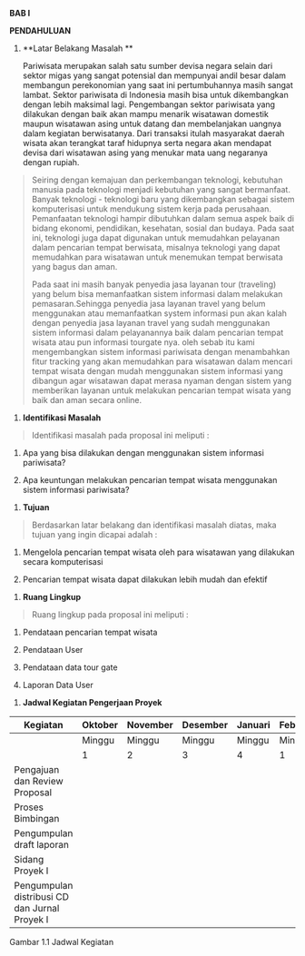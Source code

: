 **BAB I**

**PENDAHULUAN**

1.  **Latar Belakang Masalah **

    Pariwisata merupakan salah satu sumber devisa negara selain dari sektor migas yang sangat potensial dan mempunyai andil besar dalam membangun perekonomian yang saat ini pertumbuhannya masih sangat lambat. Sektor pariwisata di Indonesia masih bisa untuk dikembangkan dengan lebih maksimal lagi. Pengembangan sektor pariwisata yang dilakukan dengan baik akan mampu menarik wisatawan domestik maupun wisatawan asing untuk datang dan membelanjakan uangnya dalam kegiatan berwisatanya. Dari transaksi itulah masyarakat daerah wisata akan terangkat taraf hidupnya serta negara akan mendapat devisa dari wisatawan asing yang menukar mata uang negaranya dengan rupiah.

> Seiring dengan kemajuan dan perkembangan teknologi, kebutuhan manusia pada teknologi menjadi kebutuhan yang sangat bermanfaat. Banyak teknologi - teknologi baru yang dikembangkan sebagai sistem komputerisasi untuk mendukung sistem kerja pada perusahaan. Pemanfaatan teknologi hampir dibutuhkan dalam semua aspek baik di bidang ekonomi, pendidikan, kesehatan, sosial dan budaya. Pada saat ini, teknologi juga dapat digunakan untuk memudahkan pelayanan dalam pencarian tempat berwisata, misalnya teknologi yang dapat memudahkan para wisatawan untuk menemukan tempat berwisata yang bagus dan aman.
>
> Pada saat ini masih banyak penyedia jasa layanan tour (traveling) yang belum bisa memanfaatkan sistem informasi dalam melakukan pemasaran.Sehingga penyedia jasa layanan travel yang belum menggunakan atau memanfaatkan system informasi pun akan kalah dengan penyedia jasa layanan travel yang sudah menggunakan sistem informasi dalam pelayanannya baik dalam pencarian tempat wisata atau pun informasi tourgate nya. oleh sebab itu kami mengembangkan sistem informasi pariwisata dengan menambahkan fitur tracking yang akan memudahkan para wisatawan dalam mencari tempat wisata dengan mudah menggunakan sistem informasi yang dibangun agar wisatawan dapat merasa nyaman dengan sistem yang memberikan layanan untuk melakukan pencarian tempat wisata yang baik dan aman secara online.

1.  **Identifikasi Masalah**

> Identifikasi masalah pada proposal ini meliputi :

1.  Apa yang bisa dilakukan dengan menggunakan sistem informasi pariwisata?

2.  Apa keuntungan melakukan pencarian tempat wisata menggunakan sistem informasi pariwisata?

<!-- -->

1.  **Tujuan**

> Berdasarkan latar belakang dan identifikasi masalah diatas, maka tujuan yang ingin dicapai adalah :

1.  Mengelola pencarian tempat wisata oleh para wisatawan yang dilakukan secara komputerisasi

2.  Pencarian tempat wisata dapat dilakukan lebih mudah dan efektif

<!-- -->

1.  **Ruang Lingkup**

> Ruang lingkup pada proposal ini meliputi :

1.  Pendataan pencarian tempat wisata

2.  Pendataan User

3.  Pendataan data tour gate

4.  Laporan Data User

<!-- -->

1.  **Jadwal Kegiatan Pengerjaan Proyek**

| <span id="_Toc400009185" class="anchor"></span>Kegiatan                                      | <span id="_Toc400009186" class="anchor"></span>Oktober | <span id="_Toc400009187" class="anchor"></span>November | <span id="_Toc400009188" class="anchor"></span>Desember | <span id="_Toc400009189" class="anchor"></span>Januari | Februari                                         |
|----------------------------------------------------------------------------------------------|--------------------------------------------------------|---------------------------------------------------------|---------------------------------------------------------|--------------------------------------------------------|--------------------------------------------------|
|                                                                                              | <span id="_Toc400009190" class="anchor"></span>Minggu  | <span id="_Toc400009191" class="anchor"></span>Minggu   | <span id="_Toc400009192" class="anchor"></span>Minggu   | <span id="_Toc400009193" class="anchor"></span>Minggu  | Minggu                                           |
|                                                                                              | <span id="_Toc400009194" class="anchor"></span>1       | <span id="_Toc400009195" class="anchor"></span>2        | <span id="_Toc400009196" class="anchor"></span>3        | <span id="_Toc400009197" class="anchor"></span>4       | <span id="_Toc400009198" class="anchor"></span>1 |
| <span id="_Toc400009210" class="anchor"></span>Pengajuan dan Review Proposal                 |                                                        |                                                         |                                                         |                                                        |                                                  |
| <span id="_Toc400009211" class="anchor"></span>Proses Bimbingan                              |                                                        |                                                         |                                                         |                                                        |                                                  |
| <span id="_Toc400009212" class="anchor"></span>Pengumpulan draft laporan                     |                                                        |                                                         |                                                         |                                                        |                                                  |
| <span id="_Toc400009213" class="anchor"></span>Sidang Proyek I                               |                                                        |                                                         |                                                         |                                                        |                                                  |
| <span id="_Toc400009214" class="anchor"></span>Pengumpulan distribusi CD dan Jurnal Proyek I |                                                        |                                                         |                                                         |                                                        |                                                  |

Gambar 1.1 Jadwal Kegiatan
